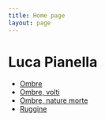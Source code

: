 ```yaml
---
title: Home page
layout: page
---
```


# Luca Pianella

* [Ombre](/opere/ombre)
* [Ombre, volti](/opere/ombre-volti)
* [Ombre, nature morte](/opere/ombre-nature-morte)
* [Ruggine](/opere/ruggine)
